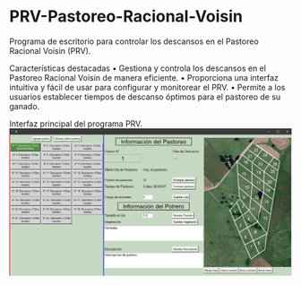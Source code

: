 # PRV-Pastoreo-Racional-Voisin

Programa de escritorio para controlar los descansos en el Pastoreo Racional Voisin (PRV).   

Características destacadas
• Gestiona y controla los descansos en el Pastoreo Racional Voisin de manera eficiente.
• Proporciona una interfaz intuitiva y fácil de usar para configurar y monitorear el PRV.
• Permite a los usuarios establecer tiempos de descanso óptimos para el pastoreo de su ganado.


 Interfaz principal del programa PRV.
![imagen](images/PRV_main_image.PNG)
